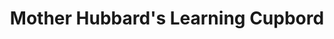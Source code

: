 ---
title: "Mother Hubbard's Learning Cupbord"
url: /findlay/mother-hubbards-learning-cupbord/
shop: Allgemein
---